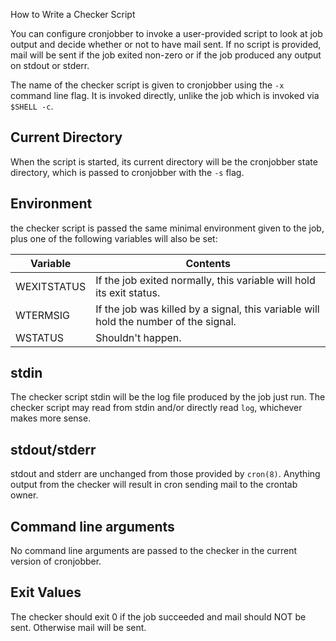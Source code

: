How to Write a Checker Script

You can configure cronjobber to invoke a user-provided script to look at job output and decide whether or not to have mail sent.
If no script is provided, mail will be sent if the job exited non-zero or if the job produced any output on stdout or stderr.

The name of the checker script is given to cronjobber using the `-x` command line flag.
It is invoked directly, unlike the job which is invoked via `$SHELL -c`.

## Current Directory

When the script is started, its current directory will be the cronjobber state directory, which is passed to cronjobber with the `-s` flag.

## Environment

the checker script is passed the same minimal environment given to the job, plus one of the following variables will also be set:

| Variable | Contents |
|----------|----------|
| WEXITSTATUS | If the job exited normally, this variable will hold its exit status.
| WTERMSIG | If the job was killed by a signal, this variable will hold the number of the signal.
| WSTATUS | Shouldn't happen.

## stdin

The checker script stdin will be the log file produced by the job just run.
The checker script may read from stdin and/or directly read `log`, whichever makes more sense.

## stdout/stderr

stdout and stderr are unchanged from those provided by `cron(8)`.
Anything output from the checker will result in cron sending mail to the crontab owner.

## Command line arguments

No command line arguments are passed to the checker in the current version of cronjobber.

## Exit Values

The checker should exit 0 if the job succeeded and mail should NOT be sent.
Otherwise mail will be sent.